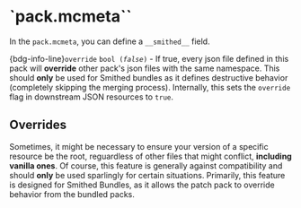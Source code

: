 # `pack.mcmeta``

In the `pack.mcmeta`, you can define a `__smithed__` field.

{bdg-info-line}`override` <code class="sd-text-secondary">bool (*false*)</code> - If true, every json file defined in this pack will **override** other pack's json files with the same namespace. This should **only** be used for Smithed bundles as it defines destructive behavior (completely skipping the merging process). Internally, this sets the `override` flag in downstream JSON resources to `true`.


## Overrides

Sometimes, it might be necessary to ensure your version of a specific resource be the root, reguardless of other files that might conflict, **including vanilla ones**. Of course, this feature is generally against compatibility and should **only** be used sparlingly for certain situations. Primarily, this feature is designed for Smithed Bundles, as it allows the patch pack to override behavior from the bundled packs.
